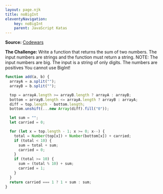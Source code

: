 ```yaml
---
layout: page.njk
title: noBigInt
eleventyNavigation:
    key: noBigInt
    parent: JavaScript Katas
---
```


**Source:** [Codewars](https://www.codewars.com/kata/525f4206b73515bffb000b21)

**The Challenge:** Write a function that returns the sum of two numbers. The input numbers are strings and the function must return a string. NOTE: The input numbers are big. The input is a string of only digits. The numbers are positives You cannot use BigInt!

```js
function add(a, b) {
  arrayA = a.split("");
  arrayB = b.split("");

  top = arrayA.length >= arrayB.length ? arrayA : arrayB;
  bottom = arrayB.length <= arrayA.length ? arrayB : arrayA;
  diff = top.length - bottom.length;
  bottom.unshift(...new Array(diff).fill("0"));

  let sum = "";
  let carried = 0;

  for (let x = top.length - 1; x >= 0; x--) {
    total = Number(top[x]) + Number(bottom[x]) + carried;
    if (total < 10) {
      sum = total + sum;
      carried = 0;
    }
    if (total >= 10) {
      sum = (total % 10) + sum;
      carried = 1;
    }
  }
  return carried === 1 ? 1 + sum : sum;
}
```
